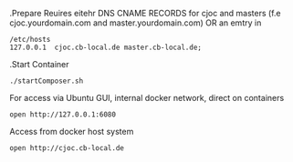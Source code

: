 .Prepare
Reuires eitehr DNS CNAME RECORDS for cjoc and masters 
(f.e cjoc.yourdomain.com and  master.yourdomain.com) 
OR  an emtry in 
```
/etc/hosts 
127.0.0.1  cjoc.cb-local.de master.cb-local.de;
```

.Start Container
```
./startComposer.sh
```

For access via Ubuntu GUI, internal docker network, direct on containers
```
open http://127.0.0.1:6080
```

Access from docker host system
```
open http://cjoc.cb-local.de
```
